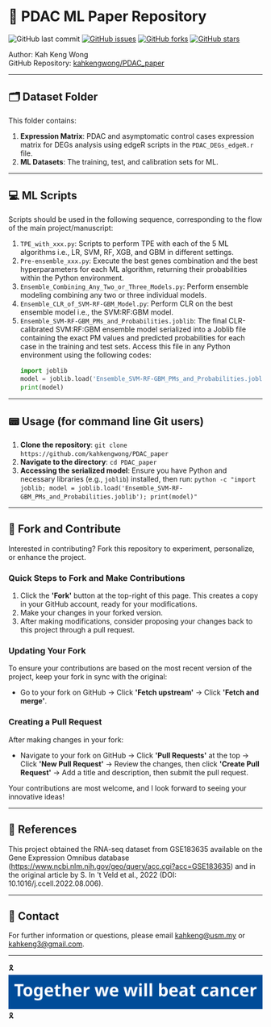 # 🧬 PDAC ML Paper Repository
![GitHub last commit](https://img.shields.io/github/last-commit/kahkengwong/PDAC_paper)
[![GitHub issues](https://img.shields.io/github/issues/kahkengwong/PDAC_paper)](https://github.com/kahkengwong/PDAC_paper/issues)
[![GitHub forks](https://img.shields.io/github/forks/kahkengwong/PDAC_paper)](https://github.com/kahkengwong/PDAC_paper/network)
[![GitHub stars](https://img.shields.io/github/stars/kahkengwong/PDAC_paper)](https://github.com/kahkengwong/PDAC_paper/stargazers)

Author: Kah Keng Wong  
GitHub Repository: [kahkengwong/PDAC_paper](https://github.com/kahkengwong/PDAC_paper)

---

## 🗂️ Dataset Folder
This folder contains:
1. **Expression Matrix**: PDAC and asymptomatic control cases expression matrix for DEGs analysis using edgeR scripts in the `PDAC_DEGs_edgeR.r` file.
2. **ML Datasets**: The training, test, and calibration sets for ML.

---

## 💻 ML Scripts
Scripts should be used in the following sequence, corresponding to the flow of the main project/manuscript:
1. `TPE_with_xxx.py`: Scripts to perform TPE with each of the 5 ML algorithms i.e., LR, SVM, RF, XGB, and GBM in different settings.
2. `Pre-ensemble_xxx.py`: Execute the best genes combination and the best hyperparameters for each ML algorithm, returning their probabilities within the Python environment.
3. `Ensemble_Combining_Any_Two_or_Three_Models.py`: Perform ensemble modeling combining any two or three individual models.
4. `Ensemble_CLR_of_SVM-RF-GBM_Model.py`: Perform CLR on the best ensemble model i.e., the SVM:RF:GBM model.
5. `Ensemble_SVM-RF-GBM_PMs_and_Probabilities.joblib`: The final CLR-calibrated SVM:RF:GBM ensemble model serialized into a Joblib file containing the exact PM values and predicted probabilities for each case in the training and test sets. Access this file in any Python environment using the following codes:
    ```python
    import joblib
    model = joblib.load('Ensemble_SVM-RF-GBM_PMs_and_Probabilities.joblib')
    print(model)
    ```

---

## 📟 Usage (for command line Git users)
1. **Clone the repository**: ```git clone https://github.com/kahkengwong/PDAC_paper```
2. **Navigate to the directory**: ```cd PDAC_paper```
3. **Accessing the serialized model**: Ensure you have Python and necessary libraries (e.g., `joblib`) installed, then run: ```python -c "import joblib; model = joblib.load('Ensemble_SVM-RF-GBM_PMs_and_Probabilities.joblib'); print(model)"```

---

## 🤝 Fork and Contribute
Interested in contributing? Fork this repository to experiment, personalize, or enhance the project.

### Quick Steps to Fork and Make Contributions
1. Click the **'Fork'** button at the top-right of this page. This creates a copy in your GitHub account, ready for your modifications.
2. Make your changes in your forked version.
3. After making modifications, consider proposing your changes back to this project through a pull request.

### Updating Your Fork
To ensure your contributions are based on the most recent version of the project, keep your fork in sync with the original:
- Go to your fork on GitHub → Click **'Fetch upstream'** → Click **'Fetch and merge'**.

### Creating a Pull Request
After making changes in your fork:
- Navigate to your fork on GitHub → Click **'Pull Requests'** at the top → Click **'New Pull Request'** → Review the changes, then click **'Create Pull Request'** → Add a title and description, then submit the pull request.

Your contributions are most welcome, and I look forward to seeing your innovative ideas!

---

## 📖 References
This project obtained the RNA-seq dataset from GSE183635 available on the Gene Expression Omnibus database (https://www.ncbi.nlm.nih.gov/geo/query/acc.cgi?acc=GSE183635) and in the original article by S. In 't Veld et al., 2022 (DOI: 10.1016/j.ccell.2022.08.006).

---

## 📧 Contact
For further information or questions, please email [kahkeng@usm.my](mailto:kahkeng@usm.my) or [kahkeng3@gmail.com](mailto:kahkeng3@gmail.com).

---

🎗️ ![Custom Badge](./Logo/Together_we_will_beat_cancer_logo.svg) 🎗️
